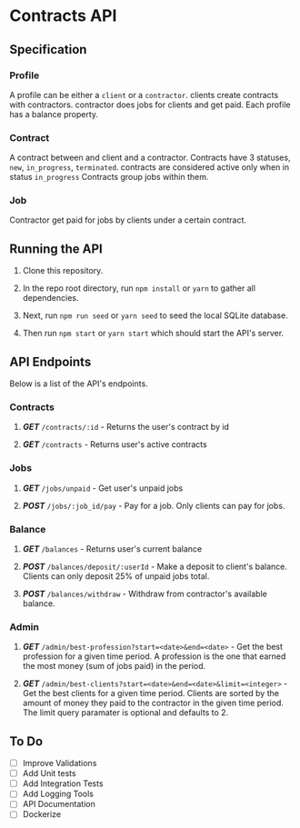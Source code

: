 # Contracts API

## Specification

### Profile

A profile can be either a `client` or a `contractor`.
clients create contracts with contractors. contractor does jobs for clients and get paid.
Each profile has a balance property.

### Contract

A contract between and client and a contractor.
Contracts have 3 statuses, `new`, `in_progress`, `terminated`. contracts are considered active only when in status `in_progress`
Contracts group jobs within them.

### Job

Contractor get paid for jobs by clients under a certain contract.

## Running the API

1. Clone this repository.

1. In the repo root directory, run `npm install` or `yarn` to gather all dependencies.

1. Next, run `npm run seed` or `yarn seed` to seed the local SQLite database.

1. Then run `npm start` or `yarn start` which should start the API's server.

## API Endpoints

Below is a list of the API's endpoints.

### Contracts

1. **_GET_** `/contracts/:id` - Returns the user's contract by id

1. **_GET_** `/contracts` - Returns user's active contracts

### Jobs

1. **_GET_** `/jobs/unpaid` - Get user's unpaid jobs

1. **_POST_** `/jobs/:job_id/pay` - Pay for a job. Only clients can pay for jobs.

### Balance

1. **_GET_** `/balances` - Returns user's current balance

1. **_POST_** `/balances/deposit/:userId` - Make a deposit to client's balance. Clients can only deposit 25% of unpaid jobs total.

1. **_POST_** `/balances/withdraw` - Withdraw from contractor's available balance.

### Admin

1. **_GET_** `/admin/best-profession?start=<date>&end=<date>` - Get the best profession for a given time period. A profession is the one that earned the most money (sum of jobs paid) in the period.

1. **_GET_** `/admin/best-clients?start=<date>&end=<date>&limit=<integer>` - Get the best clients for a given time period. Clients are sorted by the amount of money they paid to the contractor in the given time period. The limit query paramater is optional and defaults to 2.

## To Do

- [ ] Improve Validations
- [ ] Add Unit tests
- [ ] Add Integration Tests
- [ ] Add Logging Tools
- [ ] API Documentation
- [ ] Dockerize
